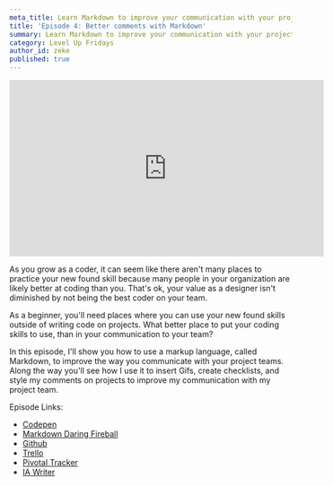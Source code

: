 ```yaml
---
meta_title: Learn Markdown to improve your communication with your project team
title: 'Episode 4: Better comments with Markdown'
summary: Learn Markdown to improve your communication with your project team
category: Level Up Fridays
author_id: zeke
published: true
---
```

<iframe width="560" height="315" src="https://www.youtube.com/embed/i5RrON5GodY?rel=0" frameborder="0" allow="autoplay; encrypted-media" allowfullscreen></iframe>

As you grow as a coder, it can seem like there aren't many places to practice your new found skill because many people in your organization are likely better at coding than you. That's ok, your value as a designer isn't diminished by not being the best coder on your team.

As a beginner, you'll need places where you can use your new found skills outside of writing code on projects. What better place to put your coding skills to use, than in your communication to your team?

In this episode, I'll show you how to use a markup language, called Markdown, to improve the way you communicate with your project teams. Along the way you'll see how I use it to insert Gifs, create checklists, and style my comments on projects to improve my communication with my project team.

Episode Links:

- [Codepen](https://codepen.io)
- [Markdown Daring Fireball](daringfireball.net/projects/markdown/)
- [Github](https://github.com/)
- [Trello](https://trello.com/)
- [Pivotal Tracker](https://www.pivotaltracker.com)
- [IA Writer](https://ia.net/writer/)
